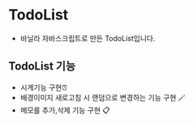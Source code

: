 ﻿# TodoList
- 바닐라 자바스크립트로 만든 TodoList입니다.

## TodoList 기능
- 시계기능 구현⏰
- 배경이미지 새로고침 시 랜덤으로 변경하는 기능 구현 🪄
- 메모를 추가,삭제 기능 구현 📋
